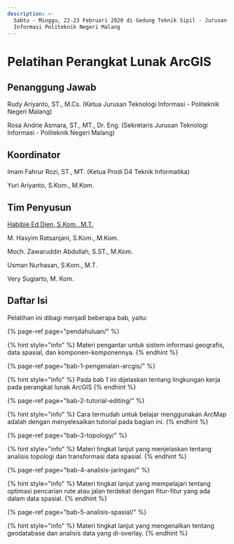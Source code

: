 ```yaml
---
description: >-
  Sabtu - Minggu, 22-23 Februari 2020 di Gedung Teknik Sipil - Jurusan Teknologi
  Informasi Politeknik Negeri Malang
---
```


# Pelatihan Perangkat Lunak ArcGIS

## Penanggung Jawab

Rudy Ariyanto, ST., M.Cs. \(Ketua Jurusan Teknologi Informasi - Politeknik Negeri Malang\)

Rosa Andrie Asmara, ST., MT., Dr. Eng. \(Sekretaris Jurusan Teknologi Informasi - Politeknik Negeri Malang\)

## Koordinator

Imam Fahrur Rozi, ST., MT. \(Ketua Prodi D4 Teknik Informatika\)

Yuri Ariyanto, S.Kom., M.Kom.

## Tim Penyusun

[Habibie Ed Dien, S.Kom., M.T.](https://www.didien.tk/cv)

M. Hasyim Ratsanjani, S.Kom., M.Kom.

Moch. Zawaruddin Abdullah, S.ST., M.Kom.

Usman Nurhasan, S.Kom., M.T.

Very Sugiarto, M. Kom.



## Daftar Isi

Pelatihan ini dibagi menjadi beberapa bab, yaitu:

{% page-ref page="pendahuluan/" %}

{% hint style="info" %}
Materi pengantar untuk sistem informasi geografis, data spasial, dan komponen-komponennya.
{% endhint %}

{% page-ref page="bab-1-pengenalan-arcgis/" %}

{% hint style="info" %}
Pada bab 1 ini dijelaskan tentang lingkungan kerja pada perangkat lunak ArcGIS
{% endhint %}

{% page-ref page="bab-2-tutorial-editing/" %}

{% hint style="info" %}
Cara termudah untuk belajar menggunakan ArcMap adalah dengan menyelesaikan tutorial pada bagian ini.
{% endhint %}

{% page-ref page="bab-3-topology/" %}

{% hint style="info" %}
Materi tingkat lanjut yang menjelaskan tentang analisis topologi dan transformasi data spasial.
{% endhint %}

{% page-ref page="bab-4-analisis-jaringan/" %}

{% hint style="info" %}
Materi tingkat lanjut yang mempelajari tentang optimasi pencarian rute atau jalan terdekat dengan fitur-fitur yang ada dalam data spasial.
{% endhint %}

{% page-ref page="bab-5-analisis-spasial/" %}

{% hint style="info" %}
Materi tingkat lanjut yang mengenalkan tentang geodatabase dan analisis data yang di-overlay.
{% endhint %}





